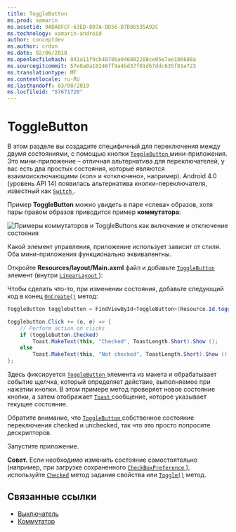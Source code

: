 ```yaml
---
title: ToggleButton
ms.prod: xamarin
ms.assetid: 9ADA8FCF-63ED-897A-DD56-D7D86535A92C
ms.technology: xamarin-android
author: conceptdev
ms.author: crdun
ms.date: 02/06/2018
ms.openlocfilehash: 841a11f9cb48786a046802288ce05e7ae186688a
ms.sourcegitcommit: 57e8a0a10246ff9a4bd37f01d67ddc635f81e723
ms.translationtype: MT
ms.contentlocale: ru-RU
ms.lasthandoff: 03/08/2019
ms.locfileid: "57671720"
---
```

# <a name="togglebutton"></a>ToggleButton

В этом разделе вы создадите специфичный для переключения между двумя состояниями, с помощью кнопки [ `ToggleButton` ](https://developer.xamarin.com/api/type/Android.Widget.ToggleButton/) мини-приложения. Это мини-приложение – отличная альтернатива для переключателей, у вас есть два простых состояния, которые являются взаимоисключающими («on» и «отключено», например). Android 4.0 (уровень API 14) появилась альтернатива кнопки-переключателя, известный как [ `Switch` ](https://developer.xamarin.com/api/type/Android.Widget.Switch/).

Пример **ToggleButton** можно увидеть в паре «слева» образов, хотя пары правом образов приводится пример **коммутатора**:

![Примеры коммутаторов и ToggleButtons как включение и отключение состояния](toggle-button-images/togglebutton-switch.png)  

Какой элемент управления, приложение использует зависит от стиля. Оба мини-приложения функционально эквивалентны.

Откройте **Resources/layout/Main.axml** файл и добавьте [ `ToggleButton` ](https://developer.xamarin.com/api/type/Android.Widget.ToggleButton/) элемент (внутри [ `LinearLayout` ](https://developer.xamarin.com/api/type/Android.Widget.LinearLayout/)):

Чтобы сделать что-то, при изменении состояния, добавьте следующий код в конец [`OnCreate()`](https://developer.xamarin.com/api/member/Android.App.Activity.OnCreate/p/Android.OS.Bundle/Android.OS.PersistableBundle)
метод:

```csharp
ToggleButton togglebutton = FindViewById<ToggleButton>(Resource.Id.togglebutton);

togglebutton.Click += (o, e) => {
    // Perform action on clicks
    if (togglebutton.Checked)
        Toast.MakeText(this, "Checked", ToastLength.Short).Show ();
    else
        Toast.MakeText(this, "Not checked", ToastLength.Short).Show ();
};
```

Здесь фиксируется [ `ToggleButton` ](https://developer.xamarin.com/api/type/Android.Widget.ToggleButton/) элемента из макета и обрабатывает событие щелчка, который определяет действие, выполняемое при нажатии кнопки. В этом примере метод проверяет новое состояние кнопки, а затем отображает [ `Toast` ](https://developer.xamarin.com/api/type/Android.Widget.Toast/) сообщение, которое указывает текущее состояние.

Обратите внимание, что [ `ToggleButton` ](https://developer.xamarin.com/api/type/Android.Widget.ToggleButton/) собственное состояние переключения checked и unchecked, так что это просто попросите дескрипторов.

Запустите приложение.


**Совет.** Если необходимо изменить состояние самостоятельно (например, при загрузке сохраненного [ `CheckBoxPreference` ](https://developer.xamarin.com/api/type/Android.Preferences.CheckBoxPreference/)), используйте [`Checked`](https://developer.xamarin.com/api/property/Android.Widget.CompoundButton.Checked/)
метод задания свойства или [`Toggle()`](https://developer.xamarin.com/api/member/Android.Widget.CompoundButton.Toggle/)
метод.


## <a name="related-links"></a>Связанные ссылки

- [Выключатель](https://developer.android.com/reference/android/widget/ToggleButton.html)
- [Коммутатор](https://developer.android.com/reference/android/widget/Switch.html)
